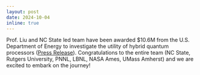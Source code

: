 ```yaml
---
layout: post
date: 2024-10-04
inline: true
---
```


Prof. Liu and NC State led team have been awarded $10.6M from the U.S. Department of Energy to investigate the utility of hybrid quantum processors ([Press Release](https://research.ncsu.edu/nc-state-to-lead-doe-quantum-computing-research/)). Congratulations to the entire team (NC State, Rutgers University, PNNL, LBNL, NASA Ames, UMass Amherst) and we are excited to embark on the journey!

